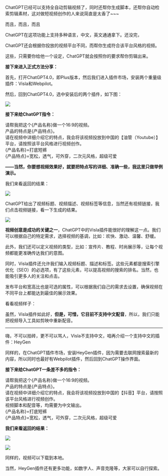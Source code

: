 ChatGPT已经可以支持全自动剪辑视频了，同时还帮你生成脚本，还帮你自动检索剪辑素材，这对做短视频创作的人来说简直是太香了~~~

而且，而且，而且

ChatGPT在这项功能上支持多种语言，中文，英文通通拿下。还没完，

ChatGPT还会根据你投放的视频平台不同，而帮你生成符合该平台风格的视频。

这些，只需要你给他一个设定，ChatGPT就会按照你的要求帮你剪辑出来。

**接下来进入正式方法分享：** 

首先，打开ChatGPT4.0，即Plus版本，然后我们进入插件市场，安装两个重量级插件：Visla和Webpilot。

然后，回到ChatGPT4.0，选中安装后的两个插件，如下图：

![](https://mmbiz.qpic.cn/sz_mmbiz_png/U9pePBBz9cqichk3s0Jd9G5l3SF1eWJFI8gffYKqJVv0iadDu2spibMersbhzElibsNGu8s6jD1Tqjkfg2qIE4t8qA/640?wx_fmt=png)

**接下来给ChatGPT指令：** 

请帮我把这个{产品名称}做一个16:9的视频。  
产品的特点是{产品特点}。  
请在视频中详细介绍它的特点，我会将该视频投放到中国的【油管（Youtube）】平台，请按照该平台风格进行视频创作。  
{产品名称}=打底短裤  
{产品特点}=宽松，透气，可外穿，二次元风格，超级可爱

**——当然，你要想视频效果好，就要把特点写的详细、准确一些，我这里只做举例演示。** 

我们来看返回的结果：

![](https://mmbiz.qpic.cn/sz_mmbiz_png/U9pePBBz9cqichk3s0Jd9G5l3SF1eWJFI3xtZHxaLela6VtZ3mC9iaDWxKVHX2icoRQroicL84np6lkWnbWNc4FS0Q/640?wx_fmt=png)

ChatGPT给出了视频标题、视频描述、视频标签等信息，当然还有视频链接，我们点击视频链接，看一下生成的结果。

![](https://mmbiz.qpic.cn/sz_mmbiz_png/U9pePBBz9cqichk3s0Jd9G5l3SF1eWJFIiaPL1EzhnPvRADp1ayLYaU5761X1AgBPTKXleSHibDJOWwRgbXwWXftg/640?wx_fmt=png)

**视频创意是成功的关键之一**，ChatGPT中的Visla插件能很好的理解这一点。我们可以根据自己的特定需求，选择视频的基调，比如：欢快、激动、温馨、舒缓。

此外，我们还可以定义视频的类型，比如：宣传片、教程、时尚展示等，让每个视频都能更准确传达我们的意图。

同时，Visla插件还允许我们输入视频标题、描述和标签。这些元素都是搜索引擎优化（SEO）的必选项，有了这些元素，可以提高视频的搜索的排名。当然，也能吸引更多人的关注和点击。

发布平台和宽高比也是可选的属性，可以根据我们自己的需求去设置，确保视频在不同平台上都能达到最佳的展示效果。

看看视频样子：

虽然，Visla插件如此好，**但是，可惜，它目前不支持中文配音**，所以，我们只能把视频导入工具如剪映中重新配音。

* * *

嗨，不可以拍砖，更不可以骂人，Visla不支持中文，咱再介绍一个支持中文的插件：HeyGen

同样的，在ChatGPT插件市场，安装HeyGen插件，因为需要去联网搜索最新的内容，所以同时也最好有Webpilot插件，然后回到ChatGPT操作界面。

**接下来给ChatGPT一条差不多的指令：** 

请帮我把这个{产品名称}做一个16:9的视频。  
产品的特点是{产品特点}。  
请在视频中详细介绍它的特点，我会将该视频投放到中国的【抖音】平台，请按照该平台风格进行视频创作。  
视频脚本和配音等，均需要为中文输出。  
{产品名称}=打底短裤  
{产品特点}=宽松，透气，可外穿，二次元风格，超级可爱

**我们来看返回的结果：** 

![](https://mmbiz.qpic.cn/sz_mmbiz_png/U9pePBBz9cqichk3s0Jd9G5l3SF1eWJFIjDicAHibKEd081sHdH7RLQKxpfsOrCH6jickWcd8HQPphLbLsU3wYnftg/640?wx_fmt=png)

![](https://mmbiz.qpic.cn/sz_mmbiz_png/U9pePBBz9cqichk3s0Jd9G5l3SF1eWJFI7crp4mmZXnsgl845qqjmG4tkCvacHibP59F9yur01I3sibFr0Zlic9l2A/640?wx_fmt=png)

同样的，视频可以下载到本地。

当然，HeyGen插件还有更多功能，如数字人、声音克隆等，大家可以自行探索。